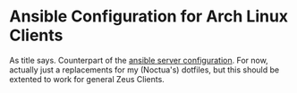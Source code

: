 
Ansible Configuration for Arch Linux Clients
============================================

As title says. Counterpart of the [ansible server configuration](https://github.com/ZeusWPI/ansible-config). For now, actually just a replacements for my (Noctua's) dotfiles, but this should be extented to work for general Zeus Clients.

